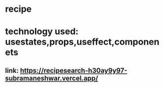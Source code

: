 # recipe
# technology used: usestates,props,useffect,componenets
## link: https://recipesearch-h30ay9y97-subramaneshwar.vercel.app/
